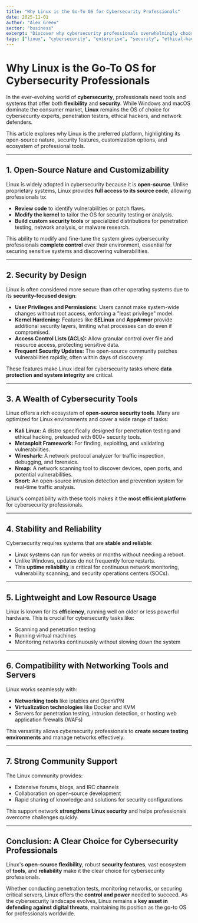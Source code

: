 ```yaml
---
title: "Why Linux is the Go-To OS for Cybersecurity Professionals"
date: 2025-11-01
author: "Alex Green"
sector: "business"
excerpt: "Discover why cybersecurity professionals overwhelmingly choose Linux as their operating system of choice, from its robust security features to its powerful ecosystem of specialized tools."
tags: ["linux", "cybersecurity", "enterprise", "security", "ethical-hacking", "networking"]
---
```


# Why Linux is the Go-To OS for Cybersecurity Professionals

In the ever-evolving world of **cybersecurity**, professionals need tools and systems that offer both **flexibility** and **security**. While Windows and macOS dominate the consumer market, **Linux** remains the OS of choice for cybersecurity experts, penetration testers, ethical hackers, and network defenders.

This article explores why Linux is the preferred platform, highlighting its open-source nature, security features, customization options, and ecosystem of professional tools.

---

## 1. Open-Source Nature and Customizability

Linux is widely adopted in cybersecurity because it is **open-source**. Unlike proprietary systems, Linux provides **full access to its source code**, allowing professionals to:

- **Review code** to identify vulnerabilities or patch flaws.
- **Modify the kernel** to tailor the OS for security testing or analysis.
- **Build custom security tools** or specialized distributions for penetration testing, network analysis, or malware research.

This ability to modify and fine-tune the system gives cybersecurity professionals **complete control** over their environment, essential for securing sensitive systems and discovering vulnerabilities.

---

## 2. Security by Design

Linux is often considered more secure than other operating systems due to its **security-focused design**:

- **User Privileges and Permissions:** Users cannot make system-wide changes without root access, enforcing a "least privilege" model.
- **Kernel Hardening:** Features like **SELinux** and **AppArmor** provide additional security layers, limiting what processes can do even if compromised.
- **Access Control Lists (ACLs):** Allow granular control over file and resource access, protecting sensitive data.
- **Frequent Security Updates:** The open-source community patches vulnerabilities rapidly, often within days of discovery.

These features make Linux ideal for cybersecurity tasks where **data protection and system integrity** are critical.

---

## 3. A Wealth of Cybersecurity Tools

Linux offers a rich ecosystem of **open-source security tools**. Many are optimized for Linux environments and cover a wide range of tasks:

- **Kali Linux:** A distro specifically designed for penetration testing and ethical hacking, preloaded with 600+ security tools.
- **Metasploit Framework:** For finding, exploiting, and validating vulnerabilities.
- **Wireshark:** A network protocol analyzer for traffic inspection, debugging, and forensics.
- **Nmap:** A network scanning tool to discover devices, open ports, and potential vulnerabilities.
- **Snort:** An open-source intrusion detection and prevention system for real-time traffic analysis.

Linux's compatibility with these tools makes it the **most efficient platform** for cybersecurity professionals.

---

## 4. Stability and Reliability

Cybersecurity requires systems that are **stable and reliable**:

- Linux systems can run for weeks or months without needing a reboot.
- Unlike Windows, updates do not frequently force restarts.
- This **uptime reliability** is critical for continuous network monitoring, vulnerability scanning, and security operations centers (SOCs).

---

## 5. Lightweight and Low Resource Usage

Linux is known for its **efficiency**, running well on older or less powerful hardware. This is crucial for cybersecurity tasks like:

- Scanning and penetration testing
- Running virtual machines
- Monitoring networks continuously without slowing down the system

---

## 6. Compatibility with Networking Tools and Servers

Linux works seamlessly with:

- **Networking tools** like iptables and OpenVPN
- **Virtualization technologies** like Docker and KVM
- Servers for penetration testing, intrusion detection, or hosting web application firewalls (WAFs)

This versatility allows cybersecurity professionals to **create secure testing environments** and manage networks effectively.

---

## 7. Strong Community Support

The Linux community provides:

- Extensive forums, blogs, and IRC channels
- Collaboration on open-source development
- Rapid sharing of knowledge and solutions for security configurations

This support network **strengthens Linux security** and helps professionals overcome challenges quickly.

---

## Conclusion: A Clear Choice for Cybersecurity Professionals

Linux's **open-source flexibility**, robust **security features**, vast ecosystem of **tools**, and **reliability** make it the clear choice for cybersecurity professionals.

Whether conducting penetration tests, monitoring networks, or securing critical servers, Linux offers the **control and power** needed to succeed. As the cybersecurity landscape evolves, Linux remains a **key asset in defending against digital threats**, maintaining its position as the go-to OS for professionals worldwide.